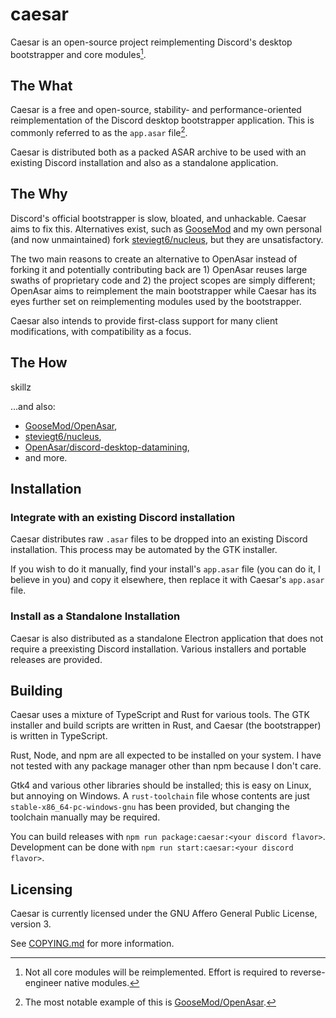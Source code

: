 # caesar

Caesar is an open-source project reimplementing Discord's desktop bootstrapper and core modules[^1].

## The What

Caesar is a free and open-source, stability- and performance-oriented reimplementation of the Discord desktop bootstrapper application. This is commonly referred to as the `app.asar` file[^2].

Caesar is distributed both as a packed ASAR archive to be used with an existing Discord installation and also as a standalone application.

## The Why

Discord's official bootstrapper is slow, bloated, and unhackable. Caesar aims to fix this. Alternatives exist, such as [GooseMod](https://github.com/GooseMod/OpenAsar) and my own personal (and now unmaintained) fork [steviegt6/nucleus](https://github.com/steviegt6/nucleus), but they are unsatisfactory.

The two main reasons to create an alternative to OpenAsar instead of forking it and potentially contributing back are 1) OpenAsar reuses large swaths of proprietary code and 2) the project scopes are simply different; OpenAsar aims to reimplement the main bootstrapper while Caesar has its eyes further set on reimplementing modules used by the bootstrapper.

Caesar also intends to provide first-class support for many client modifications, with compatibility as a focus.

## The How

skillz

...and also:

-   [GooseMod/OpenAsar](https://github.com/GooseMod/OpenAsar),
-   [steviegt6/nucleus](https://github.com/steviegt6/nucleus),
-   [OpenAsar/discord-desktop-datamining](https://github.com/OpenAsar/discord-desktop-datamining),
-   and more.

## Installation

### Integrate with an existing Discord installation

Caesar distributes raw `.asar` files to be dropped into an existing Discord installation. This process may be automated by the GTK installer.

If you wish to do it manually, find your install's `app.asar` file (you can do it, I believe in you) and copy it elsewhere, then replace it with Caesar's `app.asar` file.

### Install as a Standalone Installation

Caesar is also distributed as a standalone Electron application that does not require a preexisting Discord installation. Various installers and portable releases are provided.

## Building

Caesar uses a mixture of TypeScript and Rust for various tools. The GTK installer and build scripts are written in Rust, and Caesar (the bootstrapper) is written in TypeScript.

Rust, Node, and npm are all expected to be installed on your system. I have not tested with any package manager other than npm because I don't care.

Gtk4 and various other libraries should be installed; this is easy on Linux, but annoying on Windows. A `rust-toolchain` file whose contents are just `stable-x86_64-pc-windows-gnu` has been provided, but changing the toolchain manually may be required.

You can build releases with `npm run package:caesar:<your discord flavor>`. Development can be done with `npm run start:caesar:<your discord flavor>`.

## Licensing

Caesar is currently licensed under the GNU Affero General Public License, version 3.

See [COPYING.md](.github/COPYING.md) for more information.

[^1]: Not all core modules will be reimplemented. Effort is required to reverse-engineer native modules.
[^2]: The most notable example of this is [GooseMod/OpenAsar](https://github.com/GooseMod/OpenAsar).
